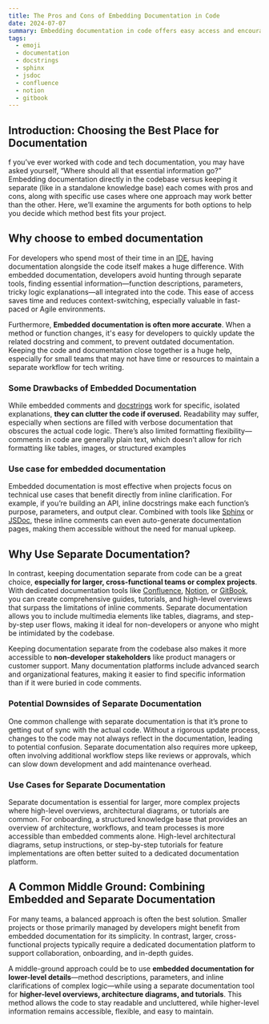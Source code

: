 ```yaml
---
title: The Pros and Cons of Embedding Documentation in Code
date: 2024-07-07
summary: Embedding documentation in code offers easy access and encourages updates but can cause clutter and limited structure. OpenAPI provides a solution by automating and centralizing API documentation, ensuring consistency without compromising code clarity.
tags:
  - emoji
  - documentation
  - docstrings
  - sphinx
  - jsdoc
  - confluence
  - notion
  - gitbook
---
```

## Introduction: Choosing the Best Place for Documentation
f you’ve ever worked with code and tech documentation, you may have asked yourself, “Where should all that essential information go?” Embedding documentation directly in the codebase versus keeping it separate (like in a standalone knowledge base) each comes with pros and cons, along with specific use cases where one approach may work better than the other. Here, we’ll examine the arguments for both options to help you decide which method best fits your project.
## Why choose to embed documentation
For developers who spend most of their time in an [IDE](https://en.wikipedia.org/wiki/Integrated_development_environment), having documentation alongside the code itself makes a huge difference. With embedded documentation, developers avoid hunting through separate tools, finding essential information—function descriptions, parameters, tricky logic explanations—all integrated into the code. This ease of access saves time and reduces context-switching, especially valuable in fast-paced or Agile environments.

Furthermore, **Embedded documentation is often more accurate**. When a method or function changes, it's easy for developers to quickly update the related docstring and comment, to prevent outdated documentation. Keeping the code and documentation close together is a huge help, especially for small teams that may not have time or resources to maintain a separate workflow for tech writing.
### Some Drawbacks of Embedded Documentation
While embedded comments and [docstrings](https://it.wikipedia.org/wiki/Docstring) work for specific, isolated explanations, **they can clutter the code if overused.** Readability may suffer, especially when sections are filled with verbose documentation that obscures the actual code logic. There’s also limited formatting flexibility—comments in code are generally plain text, which doesn’t allow for rich formatting like tables, images, or structured examples
### Use case for embedded documentation
Embedded documentation is most effective when projects focus on technical use cases that benefit directly from inline clarification. For example, if you’re building an API, inline docstrings make each function’s purpose, parameters, and output clear. Combined with tools like [Sphinx](https://www.sphinx-doc.org/) or [JSDoc](https://jsdoc.app/), these inline comments can even auto-generate documentation pages, making them accessible without the need for manual upkeep.

## Why Use Separate Documentation?

In contrast, keeping documentation separate from code can be a great choice, **especially for larger, cross-functional teams or complex projects**. With dedicated documentation tools like [Confluence](https://www.atlassian.com/software/confluence), [Notion](https://www.notion.so/), or [GitBook](https://www.gitbook.com/), you can create comprehensive guides, tutorials, and high-level overviews that surpass the limitations of inline comments. Separate documentation allows you to include multimedia elements like tables, diagrams, and step-by-step user flows, making it ideal for non-developers or anyone who might be intimidated by the codebase.

Keeping documentation separate from the codebase also makes it more accessible to **non-developer stakeholders** like product managers or customer support. Many documentation platforms include advanced search and organizational features, making it easier to find specific information than if it were buried in code comments.

### Potential Downsides of Separate Documentation
One common challenge with separate documentation is that it’s prone to getting out of sync with the actual code. Without a rigorous update process, changes to the code may not always reflect in the documentation, leading to potential confusion. Separate documentation also requires more upkeep, often involving additional workflow steps like reviews or approvals, which can slow down development and add maintenance overhead.

### Use Cases for Separate Documentation
Separate documentation is essential for larger, more complex projects where high-level overviews, architectural diagrams, or tutorials are common. For onboarding, a structured knowledge base that provides an overview of architecture, workflows, and team processes is more accessible than embedded comments alone. High-level architectural diagrams, setup instructions, or step-by-step tutorials for feature implementations are often better suited to a dedicated documentation platform.

## A Common Middle Ground: Combining Embedded and Separate Documentation

For many teams, a balanced approach is often the best solution. Smaller projects or those primarily managed by developers might benefit from embedded documentation for its simplicity. In contrast, larger, cross-functional projects typically require a dedicated documentation platform to support collaboration, onboarding, and in-depth guides.

A middle-ground approach could be to use **embedded documentation for lower-level details**—method descriptions, parameters, and inline clarifications of complex logic—while using a separate documentation tool for **higher-level overviews, architecture diagrams, and tutorials**. This method allows the code to stay readable and uncluttered, while higher-level information remains accessible, flexible, and easy to maintain.